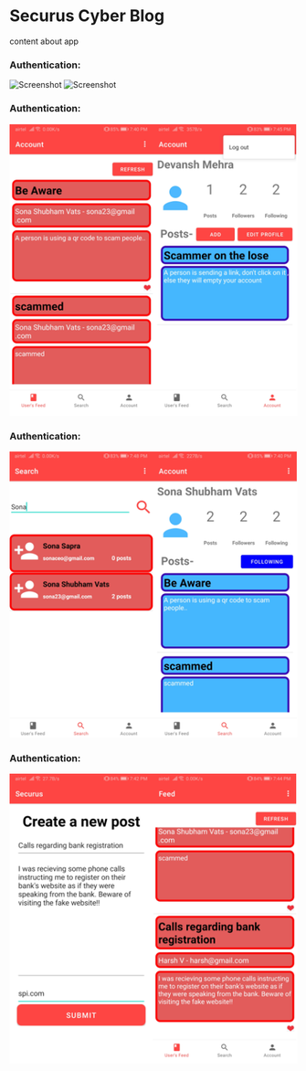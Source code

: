 # Securus Cyber Blog

content about app

### Authentication:

![Screenshot](Screenshots/7.PNG) ![Screenshot](Screenshots/8.PNG)

### Authentication:

![Screenshot](Screenshots/4.PNG)

### Authentication:

![Screenshot](Screenshots/5.PNG)

### Authentication:

![Screenshot](Screenshots/6.PNG)
